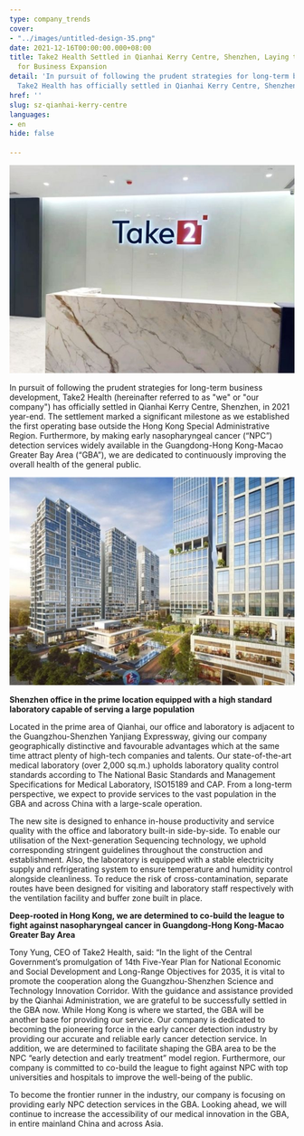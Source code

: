 ```yaml
---
type: company_trends
cover:
- "../images/untitled-design-35.png"
date: 2021-12-16T00:00:00.000+08:00
title: Take2 Health Settled in Qianhai Kerry Centre, Shenzhen, Laying the Foundation
  for Business Expansion
detail: 'In pursuit of following the prudent strategies for long-term business development,
  Take2 Health has officially settled in Qianhai Kerry Centre, Shenzhen, in 2021 year-end. '
href: ''
slug: sz-qianhai-kerry-centre
languages:
- en
hide: false

---
```

![](../images/2.jpg)

In pursuit of following the prudent strategies for long-term business development, Take2 Health (hereinafter referred to as "we" or "our company") has officially settled in Qianhai Kerry Centre, Shenzhen, in 2021 year-end. The settlement marked a significant milestone as we established the first operating base outside the Hong Kong Special Administrative Region. Furthermore, by making early nasopharyngeal cancer (“NPC”) detection services widely available in the Guangdong-Hong Kong-Macao Greater Bay Area (“GBA”), we are dedicated to continuously improving the overall health of the general public.

![](../images/1.jpg)

**Shenzhen office in the prime location equipped with a high standard laboratory capable of serving a large population**

Located in the prime area of Qianhai, our office and laboratory is adjacent to the Guangzhou-Shenzhen Yanjiang Expressway, giving our company geographically distinctive and favourable advantages which at the same time attract plenty of high-tech companies and talents. Our state-of-the-art medical laboratory (over 2,000 sq.m.) upholds laboratory quality control standards according to The National Basic Standards and Management Specifications for Medical Laboratory, ISO15189 and CAP. From a long-term perspective, we expect to provide services to the vast population in the GBA and across China with a large-scale operation.

The new site is designed to enhance in-house productivity and service quality with the office and laboratory built-in side-by-side. To enable our utilisation of the Next-generation Sequencing technology, we uphold corresponding stringent guidelines throughout the construction and establishment. Also, the laboratory is equipped with a stable electricity supply and refrigerating system to ensure temperature and humidity control alongside cleanliness. To reduce the risk of cross-contamination, separate routes have been designed for visiting and laboratory staff respectively with the ventilation facility and buffer zone built in place.

**Deep-rooted in Hong Kong, we are determined to co-build the league to fight against nasopharyngeal cancer in Guangdong-Hong Kong-Macao Greater Bay Area**

Tony Yung, CEO of Take2 Health, said: “In the light of the Central Government’s promulgation of 14th Five-Year Plan for National Economic and Social Development and Long-Range Objectives for 2035, it is vital to promote the cooperation along the Guangzhou-Shenzhen Science and Technology Innovation Corridor. With the guidance and assistance provided by the Qianhai Administration, we are grateful to be successfully settled in the GBA now. While Hong Kong is where we started, the GBA will be another base for providing our service. Our company is dedicated to becoming the pioneering force in the early cancer detection industry by providing our accurate and reliable early cancer detection service. In addition, we are determined to facilitate shaping the GBA area to be the NPC “early detection and early treatment” model region. Furthermore, our company is committed to co-build the league to fight against NPC with top universities and hospitals to improve the well-being of the public.

To become the frontier runner in the industry, our company is focusing on providing early NPC detection services in the GBA. Looking ahead, we will continue to increase the accessibility of our medical innovation in the GBA, in entire mainland China and across Asia.